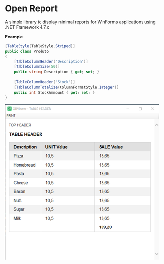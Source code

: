 # Open Report
A simple library to display minimal reports for WinForms applications
using .NET Framework 4.7.x

**Example**

```csharp
[TableStyle(TableStyle.Striped)]
public class Produto
{
    [TableColumnHeader("Description")]
    [TableColumnSize(50)]
    public string Description { get; set; }

    [TableColumnHeader("Stock")]
    [TableColumnTotalize(ColumnFormatStyle.Integer)]
    public int StockAmmount { get; set; }
}
```

![exemple](OpenReportExample.png?raw=true)